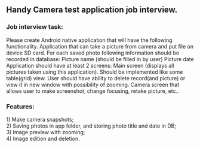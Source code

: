 <H2>Handy Camera test application job interview.</H2>
<H3>Job interview task:</H3>
<p>Please create Android native application that will have the following functionality. Application that can take a picture from camera and put file on device SD card. For each saved photo following information should be recorded in database: Picture name (should be filled in by user) Picture date Application should have at least 2 screens: Main screen (displays all pictures taken using this application). Should be implemented like some table(grid) view. User should have ability to delete record(and picture) or view it in new window with possibility of zooming. Camera screen that allows user to make screenshot, change focusing, retake picture, etc.. </p>

<H3>Features: </H3>
1) Make camera snapshots; </br>
2) Saving photos in app folder, and storing photo title and date in DB; </br>
3) Image preview with zooming; </br>
4) Image edition and deletion. </br>
